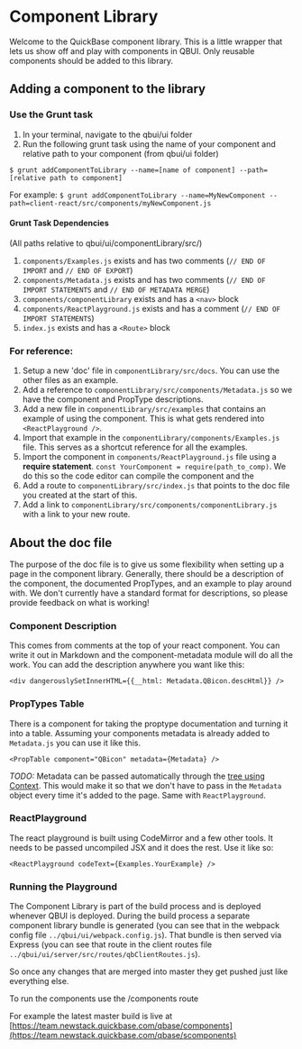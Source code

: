# Component Library
Welcome to the QuickBase component library. This is a little wrapper that lets us show off and play with components in QBUI. Only reusable components should be added to this library.

## Adding a component to the library

### Use the Grunt task
1. In your terminal, navigate to the qbui/ui folder
2. Run the following grunt task using the name of your component and relative path to your component (from qbui/ui folder)

`$ grunt addComponentToLibrary --name=[name of component] --path=[relative path to component]`

For example:
`$ grunt addComponentToLibrary --name=MyNewComponent --path=client-react/src/components/myNewComponent.js`

#### Grunt Task Dependencies

(All paths relative to qbui/ui/componentLibrary/src/)

1. `components/Examples.js` exists and has two comments (`// END OF IMPORT` and `// END OF EXPORT`)
2. `components/Metadata.js` exists and has two comments (`// END OF IMPORT STATEMENTS` and `// END OF METADATA MERGE`)
3. `components/componentLibrary` exists and has a `<nav>` block
4. `components/ReactPlayground.js` exists and has a comment (`// END OF IMPORT STATEMENTS`)
5. `index.js` exists and has a `<Route>` block

### For reference:
1. Setup a new 'doc' file in `componentLibrary/src/docs`. You can use the other files as an example.
1. Add a reference to `componentLibrary/src/components/Metadata.js` so we have the component and PropType descriptions.
1. Add a new file in `componentLibrary/src/examples` that contains an example of using the component. This is what gets rendered into `<ReactPlayground />`.
1. Import that example in the `componentLibrary/components/Examples.js` file. This serves as a shortcut reference for all the examples.
1. Import the component in `components/ReactPlayground.js` file using a **require statement**. `const YourComponent = require(path_to_comp)`. We do this so the code editor can compile the component and the
1. Add a route to `componentLibrary/src/index.js` that points to the doc file you created at the start of this.
1. Add a link to `componentLibrary/src/components/componentLibrary.js` with a link to your new route.

## About the doc file
The purpose of the doc file is to give us some flexibility when setting up a page in the component library. Generally, there should be a description of the component, the documented PropTypes, and an example to play around with. We don't currently have a standard format for descriptions, so please provide feedback on what is working!

### Component Description
This comes from comments at the top of your react component. You can write it out in Markdown and the component-metadata module will do all the work. You can add the description anywhere you want like this:

```
<div dangerouslySetInnerHTML={{__html: Metadata.QBicon.descHtml}} />
```

### PropTypes Table
There is a component for taking the proptype documentation and turning it into a table. Assuming your components metadata is already added to `Metadata.js` you can use it like this.

```
<PropTable component="QBicon" metadata={Metadata} />
```

*TODO:* Metadata can be passed automatically through the [tree using Context](https://facebook.github.io/react/docs/context.html). This would make it so that we don't have to pass in the `Metadata` object every time it's added to the page. Same with `ReactPlayground`.


### ReactPlayground
The react playground is built using CodeMirror and a few other tools. It needs to be passed uncompiled JSX and it does the rest. Use it like so:

```
<ReactPlayground codeText={Examples.YourExample} />
```

### Running the Playground
The Component Library is part of the build process and is deployed whenever QBUI is deployed. During the build process a separate component library bundle is generated (you can see that in the webpack config file `../qbui/ui/webpack.config.js`). That bundle is then served via Express (you can see that route in the client routes file `../qbui/ui/server/src/routes/qbClientRoutes.js`).

So once any changes that are merged into master they get pushed just like everything else.

To run the components use the /components route

For example the latest master build is live at [https://team.newstack.quickbase.com/qbase/components](https://team.newstack.quickbase.com/qbase/scomponents)
